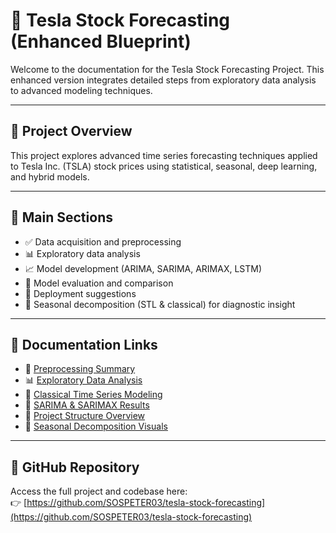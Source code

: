 # 🚗 Tesla Stock Forecasting (Enhanced Blueprint)

Welcome to the documentation for the Tesla Stock Forecasting Project. This enhanced version integrates detailed steps from exploratory data analysis to advanced modeling techniques.

---

## 📘 Project Overview
This project explores advanced time series forecasting techniques applied to Tesla Inc. (TSLA) stock prices using statistical, seasonal, deep learning, and hybrid models.

---

## 📌 Main Sections

- ✅ Data acquisition and preprocessing  
- 📊 Exploratory data analysis  
- 📈 Model development (ARIMA, SARIMA, ARIMAX, LSTM)  
- 🧪 Model evaluation and comparison  
- 🚀 Deployment suggestions
- 🧪 Seasonal decomposition (STL & classical) for diagnostic insight


---

## 📂 Documentation Links

- 📄 [Preprocessing Summary](preprocessing)  
- 📊 [Exploratory Data Analysis](eda.md)  
- 📘 [Classical Time Series Modeling](classical_models.md)  
- 🧮 [SARIMA & SARIMAX Results](results.md)  
- 🧱 [Project Structure Overview](structure.md)
- 🧠 [Seasonal Decomposition Visuals](results.md#🔁-stl-decomposition-for-seasonal-structure)

---

## 🔗 GitHub Repository

Access the full project and codebase here:  
👉 [https://github.com/SOSPETER03/tesla-stock-forecasting](https://github.com/SOSPETER03/tesla-stock-forecasting)
